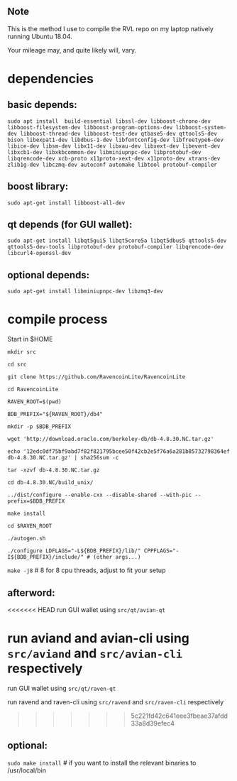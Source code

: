 
Note
---------------------

This is the method I use to compile the RVL repo on my laptop natively running Ubuntu 18.04.

Your mileage may, and quite likely will, vary.

dependencies
====================

basic depends:
----------------------------

`
sudo apt install 
build-essential
libssl-dev
libboost-chrono-dev
libboost-filesystem-dev
libboost-program-options-dev
libboost-system-dev
libboost-thread-dev
libboost-test-dev
qtbase5-dev
qttools5-dev
bison
libexpat1-dev
libdbus-1-dev
libfontconfig-dev
libfreetype6-dev
libice-dev
libsm-dev
libx11-dev
libxau-dev
libxext-dev
libevent-dev
libxcb1-dev
libxkbcommon-dev
libminiupnpc-dev
libprotobuf-dev
libqrencode-dev
xcb-proto
x11proto-xext-dev
x11proto-dev
xtrans-dev
zlib1g-dev
libczmq-dev
autoconf
automake
libtool
protobuf-compiler
`

boost library:
----------------------------

`
sudo apt-get install libboost-all-dev
`

qt depends (for GUI wallet):
----------------------------

`
sudo apt-get install libqt5gui5 libqt5core5a libqt5dbus5 qttools5-dev qttools5-dev-tools libprotobuf-dev protobuf-compiler libqrencode-dev libcurl4-openssl-dev
`

optional depends:
----------------------------

`
sudo apt-get install libminiupnpc-dev libzmq3-dev
`

compile process
====================

Start in $HOME


`mkdir src`

`cd src`

`git clone https://github.com/RavencoinLite/RavencoinLite`

`cd RavencoinLite`

`RAVEN_ROOT=$(pwd)`

`BDB_PREFIX="${RAVEN_ROOT}/db4"`

`mkdir -p $BDB_PREFIX`

`wget 'http://download.oracle.com/berkeley-db/db-4.8.30.NC.tar.gz'`

`echo '12edc0df75bf9abd7f82f821795bcee50f42cb2e5f76a6a281b85732798364ef  db-4.8.30.NC.tar.gz' | sha256sum -c`

`tar -xzvf db-4.8.30.NC.tar.gz`

`cd db-4.8.30.NC/build_unix/`

`../dist/configure --enable-cxx --disable-shared --with-pic --prefix=$BDB_PREFIX`

`make install`

`cd $RAVEN_ROOT`

`./autogen.sh`

`./configure LDFLAGS="-L${BDB_PREFIX}/lib/" CPPFLAGS="-I${BDB_PREFIX}/include/" # (other args...)`


`make -j8`  # 8 for 8 cpu threads, adjust to fit your setup


afterword:
----------------------------

<<<<<<< HEAD
run GUI wallet using `src/qt/avian-qt`

run aviand and avian-cli using `src/aviand` and `src/avian-cli` respectively
=======
run GUI wallet using `src/qt/raven-qt`

run ravend and raven-cli using `src/ravend` and `src/raven-cli` respectively
>>>>>>> 5c221fd42c641eee3fbeae37afdd33a8d39efec4

optional:
----------------------------

`sudo make install` # if you want to install the relevant binaries to /usr/local/bin 
